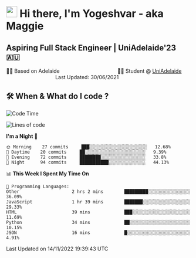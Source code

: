 <h1><img src="https://emojis.slackmojis.com/emojis/images/1531849430/4246/blob-sunglasses.gif?1531849430" width="30"/> Hi there, I'm Yogeshvar - aka Maggie</h1>

## Aspiring Full Stack Engineer | UniAdelaide'23 🇦🇺  
🏂🏻  Based on Adelaide &nbsp;&nbsp;&nbsp;&nbsp;&nbsp;&nbsp;&nbsp;&nbsp;&nbsp;&nbsp;&nbsp;&nbsp;&nbsp;&nbsp;&nbsp;&nbsp;&nbsp;&nbsp;&nbsp;&nbsp;&nbsp;&nbsp;&nbsp;&nbsp;&nbsp;&nbsp;&nbsp;&nbsp;&nbsp;&nbsp;&nbsp;&nbsp;&nbsp;&nbsp;&nbsp;&nbsp;&nbsp;&nbsp;&nbsp;👨‍💻 Student @ [UniAdelaide](https://www.adelaide.edu.au)   &nbsp;&nbsp;&nbsp;&nbsp;&nbsp;&nbsp;&nbsp;&nbsp;&nbsp;&nbsp;&nbsp;&nbsp;&nbsp;&nbsp;&nbsp;&nbsp;&nbsp;&nbsp;&nbsp;&nbsp;&nbsp;&nbsp;&nbsp;&nbsp;&nbsp;&nbsp;&nbsp;&nbsp;&nbsp;&nbsp;&nbsp;&nbsp; &nbsp;Last Updated: 30/06/2021

## 🛠 When & What do I code ?  

<!--START_SECTION:waka-->
![Code Time](http://img.shields.io/badge/Code%20Time-1%2C838%20hrs%2058%20mins-blue)

![Lines of code](https://img.shields.io/badge/From%20Hello%20World%20I%27ve%20Written-2%20Million%20lines%20of%20code-blue)

**I'm a Night 🦉** 

```text
🌞 Morning    27 commits     ███░░░░░░░░░░░░░░░░░░░░░░   12.68% 
🌆 Daytime    20 commits     ██░░░░░░░░░░░░░░░░░░░░░░░   9.39% 
🌃 Evening    72 commits     ████████░░░░░░░░░░░░░░░░░   33.8% 
🌙 Night      94 commits     ███████████░░░░░░░░░░░░░░   44.13%

```


📊 **This Week I Spent My Time On** 

```text
💬 Programming Languages: 
Other                    2 hrs 2 mins        █████████░░░░░░░░░░░░░░░░   36.09% 
JavaScript               1 hr 39 mins        ███████░░░░░░░░░░░░░░░░░░   29.33% 
HTML                     39 mins             ███░░░░░░░░░░░░░░░░░░░░░░   11.69% 
Python                   34 mins             ██░░░░░░░░░░░░░░░░░░░░░░░   10.15% 
JSON                     16 mins             █░░░░░░░░░░░░░░░░░░░░░░░░   4.91%

```


 Last Updated on 14/11/2022 19:39:43 UTC
<!--END_SECTION:waka-->
